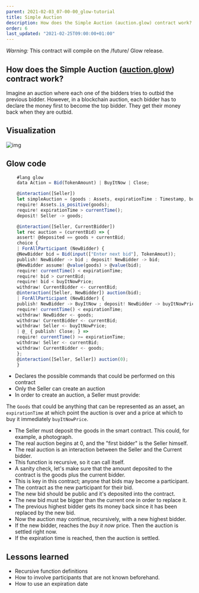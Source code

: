 ```yaml
---
parent: 2021-02-03_07-00-00_glow-tutorial
title: Simple Auction
description: How does the Simple Auction (auction.glow) contract work?
order: 6
last_updated: "2021-02-25T09:00:00+01:00"
---
```


_Warning:_ This contract will compile on the /future/ Glow release.

## How does the Simple Auction ([auction.glow](https://gitlab.com/mukn/glow/-/blob/master/future/auction.glow)) contract work?

Imagine an auction where each one of the bidders tries to outbid the previous bidder.
However, in a blockchain auction, each bidder has to declare the money first to become the top bidder.
They get their money back when they are outbid.

## Visualization

![img](https://ucarecdn.com/ba79de1d-e526-466f-9d4f-b1747c7ad3b8/auction.png)

## Glow code

```javascript
    #lang glow
    data Action = Bid(TokenAmount) | BuyItNow | Close;

    @interaction([Seller])
    let simpleAuction = (goods : Assets, expirationTime : Timestamp, buyItNowPrice: TokenAmount) => {
    require! Assets.is_positive(goods);
    require! expirationTime > currentTime();
    deposit! Seller -> goods;

    @interaction([Seller, CurrentBidder])
    let rec auction = (currentBid) => {
    assert! @deposited == goods + currentBid;
    choice {
    | ForAllParticipant (NewBidder) {
    @NewBidder bid = Bid(input(["Enter next bid"], TokenAmout));
    publish! NewBidder -> bid ; deposit! NewBidder -> bid;
    @NewBidder assume! @value(goods) > @value(bid);
    require! currentTime() < expirationTime;
    require! bid > currentBid;
    require! bid < buyItNowPrice;
    withdraw! CurrentBidder <- currentBid;
    @interaction([Seller, NewBidder]) auction(bid);
    | ForAllParticipant (NewBidder) {
    publish! NewBidder -> BuyItNow ; deposit! NewBidder -> buyItNowPrice;
    require! currentTime() < expirationTime;
    withdraw! NewBidder <- goods;
    withdraw! CurrentBidder <- currentBid;
    withdraw! Seller <- buyItNowPrice;
    | @_ { publish! Close; } =>
    require! currentTime() >= expirationTime;
    withdraw! Seller <- currentBid;
    withdraw! CurrentBidder <- goods;
    };
    @interaction([Seller, Seller]) auction(0);
    }
```

- Declares the possible commands that could be performed on this contract
- Only the Seller can create an auction
- In order to create an auction, a Seller must provide:

The `Goods` that could be anything that can be represented as an asset,
an `expirationTime` at which point the auction is over and
a price at which to buy it immediately `buyItNowPrice`.

- The Seller must deposit the goods in the smart contract. This could, for example, a photograph.
- The real auction begins at 0, and the "first bidder" is the Seller himself.
- The real auction is an interaction between the Seller and the Current bidder.
- This function is recursive, so it can call itself.
- A sanity check, let's make sure that the amount deposited to the contract is the goods plus the current bidder.
- This is key in this contract; anyone that bids may become a participant.
- The contract as the new participant for their bid.
- The new bid should be public and it's deposited into the contract.
- The new bid must be bigger than the current one in order to replace it.
- The previous highest bidder gets its money back since it has been replaced by the new bid.
- Now the auction may continue, recursively, with a new highest bidder.
- If the new bidder, reaches the _buy it now_ price. Then the auction is settled right now.
- If the expiration time is reached, then the auction is settled.

## Lessons learned

- Recursive function definitions
- How to involve participants that are not known beforehand.
- How to use an expiration date

